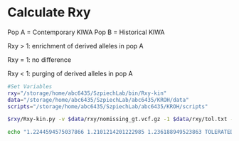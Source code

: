 # Calculate Rxy

Pop A = Contemporary KIWA
Pop B = Historical KIWA

Rxy > 1: enrichment of derived alleles in pop A

Rxy = 1: no difference

Rxy < 1: purging of derived alleles in pop A

```bash
#Set Variables
rxy="/storage/home/abc6435/SzpiechLab/bin/Rxy-kin"
data="/storage/home/abc6435/SzpiechLab/abc6435/KROH/data"
scripts="/storage/home/abc6435/SzpiechLab/abc6435/KROH/scripts"

$rxy/Rxy-kin.py -v $data/rxy/nomissing_gt.vcf.gz -1 $data/rxy/tol.txt -2 $data/rxy/intergenic_v2_sorted.txt -A $data/rxy/pop_A.txt -B $data/rxy/pop_B.txt

echo "1.2244594575037866 1.2101214201222985 1.236188949523863 TOLERATED" >> rxy_v2.txt